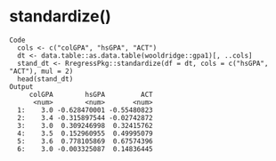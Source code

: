 # standardize()

    Code
      cols <- c("colGPA", "hsGPA", "ACT")
      dt <- data.table::as.data.table(wooldridge::gpa1)[, ..cols]
      stand_dt <- RregressPkg::standardize(df = dt, cols = c("hsGPA", "ACT"), mul = 2)
      head(stand_dt)
    Output
         colGPA        hsGPA         ACT
          <num>        <num>       <num>
      1:    3.0 -0.628470001 -0.55480823
      2:    3.4 -0.315897544 -0.02742872
      3:    3.0  0.309246998  0.32415762
      4:    3.5  0.152960955  0.49995079
      5:    3.6  0.778105869  0.67574396
      6:    3.0 -0.003325087  0.14836445

